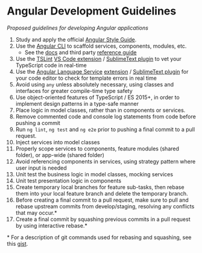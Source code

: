 # Angular Development Guidelines

*Proposed guidelines for developing Angular applications*

1. Study and apply the official [Angular Style Guide](https://angular.io/guide/styleguide).
2. Use the [Angular CLI](https://cli.angular.io/) to scaffold services, components, modules, etc.
    - See the [docs](https://cli.angular.io) and third party [reference guide](https://www.sitepoint.com/ultimate-angular-cli-reference)
3. Use the [TSLint](https://palantir.github.io/tslint) [VS Code extension](https://marketplace.visualstudio.com/items?itemName=eg2.tslint) / [SublimeText plugin](https://github.com/lavrton/SublimeLinter-contrib-tslint) to vet your TypeScript code in real-time
4. Use the [Angular Language Service](https://github.com/angular/angular/tree/master/packages/language-service) [extension](https://marketplace.visualstudio.com/items?itemName=Angular.ng-template) / [SublimeText plugin](http://brianflove.com/2017/04/11/angular-language-service/) for your code editor to check for template errors in real time
5. Avoid using `any` unless absolutely necessary, using classes and interfaces for greater compile-time type safety
6. Use object-oriented features of TypeScript / ES 2015+, in order to implement design patterns in a type-safe manner
7. Place logic in model classes, rather than in components or services.
8. Remove commented code and console log statements from code before pushing a commit
9. Run `ng lint`, `ng test` and `ng e2e` prior to pushing a final commit to a pull request.
10. Inject services into model classes
11. Properly scope services to components, feature modules (shared folder), or app-wide (shared folder)
12. Avoid referencing components in services, using strategy pattern where user input is needed
13. Unit test the business logic in model classes, mocking services
14. Unit test presentation logic in components
15. Create temporary local branches for feature sub-tasks, then rebase them into your local feature branch and delete the temporary branch.
16. Before creating a final commit to a pull request, make sure to pull and rebase upstream commits from develop/staging, resolving any conflicts that may occur.\*
17. Create a final commit by squashing previous commits in a pull request by using interactive rebase.\*

\* For a description of git commands used for rebasing and squashing, see this [gist](https://gist.github.com/tonysneed/42263e6577c30063d093aef2fc488e7a).
